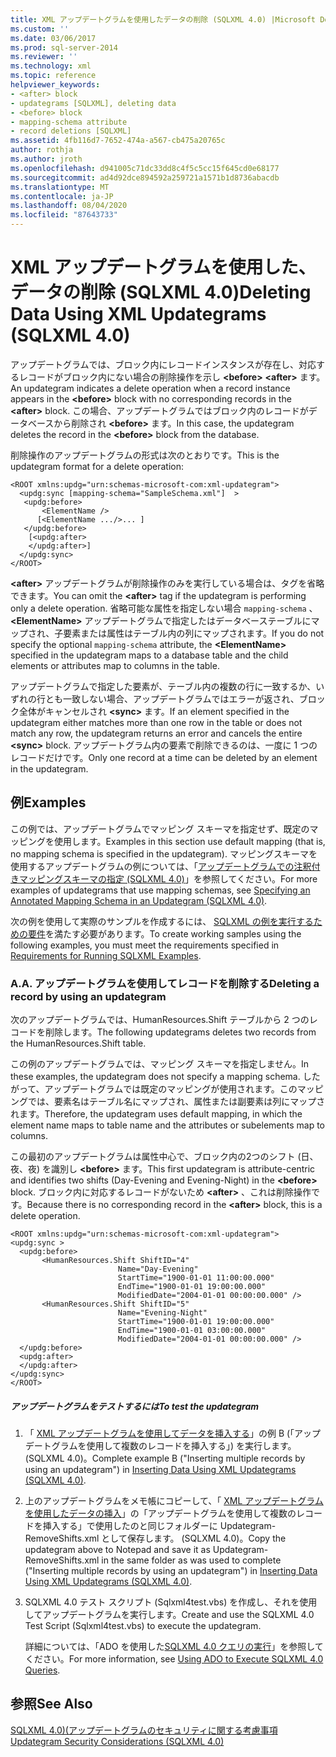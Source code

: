 ```yaml
---
title: XML アップデートグラムを使用したデータの削除 (SQLXML 4.0) |Microsoft Docs
ms.custom: ''
ms.date: 03/06/2017
ms.prod: sql-server-2014
ms.reviewer: ''
ms.technology: xml
ms.topic: reference
helpviewer_keywords:
- <after> block
- updategrams [SQLXML], deleting data
- <before> block
- mapping-schema attribute
- record deletions [SQLXML]
ms.assetid: 4fb116d7-7652-474a-a567-cb475a20765c
author: rothja
ms.author: jroth
ms.openlocfilehash: d941005c71dc33dd8c4f5c5cc15f645cd0e68177
ms.sourcegitcommit: ad4d92dce894592a259721a1571b1d8736abacdb
ms.translationtype: MT
ms.contentlocale: ja-JP
ms.lasthandoff: 08/04/2020
ms.locfileid: "87643733"
---
```

# <a name="deleting-data-using-xml-updategrams-sqlxml-40"></a><span data-ttu-id="dc52c-102">XML アップデートグラムを使用した、データの削除 (SQLXML 4.0)</span><span class="sxs-lookup"><span data-stu-id="dc52c-102">Deleting Data Using XML Updategrams (SQLXML 4.0)</span></span>
  <span data-ttu-id="dc52c-103">アップデートグラムでは、ブロック内にレコードインスタンスが存在し、対応するレコードがブロック内にない場合の削除操作を示し **\<before>** **\<after>** ます。</span><span class="sxs-lookup"><span data-stu-id="dc52c-103">An updategram indicates a delete operation when a record instance appears in the **\<before>** block with no corresponding records in the **\<after>** block.</span></span> <span data-ttu-id="dc52c-104">この場合、アップデートグラムではブロック内のレコードがデータベースから削除され **\<before>** ます。</span><span class="sxs-lookup"><span data-stu-id="dc52c-104">In this case, the updategram deletes the record in the **\<before>** block from the database.</span></span>  
  
 <span data-ttu-id="dc52c-105">削除操作のアップデートグラムの形式は次のとおりです。</span><span class="sxs-lookup"><span data-stu-id="dc52c-105">This is the updategram format for a delete operation:</span></span>  
  
```  
<ROOT xmlns:updg="urn:schemas-microsoft-com:xml-updategram">  
  <updg:sync [mapping-schema="SampleSchema.xml"]  >  
   <updg:before>  
       <ElementName />  
      [<ElementName .../>... ]  
   </updg:before>  
    [<updg:after>  
    </updg:after>]  
  </updg:sync>  
</ROOT>  
```  
  
 <span data-ttu-id="dc52c-106">**\<after>** アップデートグラムが削除操作のみを実行している場合は、タグを省略できます。</span><span class="sxs-lookup"><span data-stu-id="dc52c-106">You can omit the **\<after>** tag if the updategram is performing only a delete operation.</span></span> <span data-ttu-id="dc52c-107">省略可能な属性を指定しない場合 `mapping-schema` 、 **\<ElementName>** アップデートグラムで指定したはデータベーステーブルにマップされ、子要素または属性はテーブル内の列にマップされます。</span><span class="sxs-lookup"><span data-stu-id="dc52c-107">If you do not specify the optional `mapping-schema` attribute, the **\<ElementName>** specified in the updategram maps to a database table and the child elements or attributes map to columns in the table.</span></span>  
  
 <span data-ttu-id="dc52c-108">アップデートグラムで指定した要素が、テーブル内の複数の行に一致するか、いずれの行とも一致しない場合、アップデートグラムではエラーが返され、ブロック全体がキャンセルされ **\<sync>** ます。</span><span class="sxs-lookup"><span data-stu-id="dc52c-108">If an element specified in the updategram either matches more than one row in the table or does not match any row, the updategram returns an error and cancels the entire **\<sync>** block.</span></span> <span data-ttu-id="dc52c-109">アップデートグラム内の要素で削除できるのは、一度に 1 つのレコードだけです。</span><span class="sxs-lookup"><span data-stu-id="dc52c-109">Only one record at a time can be deleted by an element in the updategram.</span></span>  
  
## <a name="examples"></a><span data-ttu-id="dc52c-110">例</span><span class="sxs-lookup"><span data-stu-id="dc52c-110">Examples</span></span>  
 <span data-ttu-id="dc52c-111">この例では、アップデートグラムでマッピング スキーマを指定せず、既定のマッピングを使用します。</span><span class="sxs-lookup"><span data-stu-id="dc52c-111">Examples in this section use default mapping (that is, no mapping schema is specified in the updategram).</span></span> <span data-ttu-id="dc52c-112">マッピングスキーマを使用するアップデートグラムの例については、「[アップデートグラムでの注釈付きマッピングスキーマの指定 &#40;SQLXML 4.0&#41;](specifying-an-annotated-mapping-schema-in-an-updategram-sqlxml-4-0.md)」を参照してください。</span><span class="sxs-lookup"><span data-stu-id="dc52c-112">For more examples of updategrams that use mapping schemas, see [Specifying an Annotated Mapping Schema in an Updategram &#40;SQLXML 4.0&#41;](specifying-an-annotated-mapping-schema-in-an-updategram-sqlxml-4-0.md).</span></span>  
  
 <span data-ttu-id="dc52c-113">次の例を使用して実際のサンプルを作成するには、 [SQLXML の例を実行するための要件](../../sqlxml/requirements-for-running-sqlxml-examples.md)を満たす必要があります。</span><span class="sxs-lookup"><span data-stu-id="dc52c-113">To create working samples using the following examples, you must meet the requirements specified in [Requirements for Running SQLXML Examples](../../sqlxml/requirements-for-running-sqlxml-examples.md).</span></span>  
  
### <a name="a-deleting-a-record-by-using-an-updategram"></a><span data-ttu-id="dc52c-114">A.</span><span class="sxs-lookup"><span data-stu-id="dc52c-114">A.</span></span> <span data-ttu-id="dc52c-115">アップデートグラムを使用してレコードを削除する</span><span class="sxs-lookup"><span data-stu-id="dc52c-115">Deleting a record by using an updategram</span></span>  
 <span data-ttu-id="dc52c-116">次のアップデートグラムでは、HumanResources.Shift テーブルから 2 つのレコードを削除します。</span><span class="sxs-lookup"><span data-stu-id="dc52c-116">The following updategrams deletes two records from the HumanResources.Shift table.</span></span>  
  
 <span data-ttu-id="dc52c-117">この例のアップデートグラムでは、マッピング スキーマを指定しません。</span><span class="sxs-lookup"><span data-stu-id="dc52c-117">In these examples, the updategram does not specify a mapping schema.</span></span> <span data-ttu-id="dc52c-118">したがって、アップデートグラムでは既定のマッピングが使用されます。このマッピングでは、要素名はテーブル名にマップされ、属性または副要素は列にマップされます。</span><span class="sxs-lookup"><span data-stu-id="dc52c-118">Therefore, the updategram uses default mapping, in which the element name maps to table name and the attributes or subelements map to columns.</span></span>  
  
 <span data-ttu-id="dc52c-119">この最初のアップデートグラムは属性中心で、ブロック内の2つのシフト (日、夜、夜) を識別し **\<before>** ます。</span><span class="sxs-lookup"><span data-stu-id="dc52c-119">This first updategram is attribute-centric and identifies two shifts (Day-Evening and Evening-Night) in the **\<before>** block.</span></span> <span data-ttu-id="dc52c-120">ブロック内に対応するレコードがないため **\<after>** 、これは削除操作です。</span><span class="sxs-lookup"><span data-stu-id="dc52c-120">Because there is no corresponding record in the **\<after>** block, this is a delete operation.</span></span>  
  
```  
<ROOT xmlns:updg="urn:schemas-microsoft-com:xml-updategram">  
<updg:sync >  
  <updg:before>  
       <HumanResources.Shift ShiftID="4"  
                        Name="Day-Evening"  
                        StartTime="1900-01-01 11:00:00.000"  
                        EndTime="1900-01-01 19:00:00.000"  
                        ModifiedDate="2004-01-01 00:00:00.000" />  
       <HumanResources.Shift ShiftID="5"  
                        Name="Evening-Night"  
                        StartTime="1900-01-01 19:00:00.000"  
                        EndTime="1900-01-01 03:00:00.000"  
                        ModifiedDate="2004-01-01 00:00:00.000" />  
  </updg:before>  
  <updg:after>  
  </updg:after>  
</updg:sync>  
</ROOT>  
```  
  
##### <a name="to-test-the-updategram"></a><span data-ttu-id="dc52c-121">アップデートグラムをテストするには</span><span class="sxs-lookup"><span data-stu-id="dc52c-121">To test the updategram</span></span>  
  
1.  <span data-ttu-id="dc52c-122">「 [XML アップデートグラムを使用してデータを挿入する](inserting-data-using-xml-updategrams-sqlxml-4-0.md)」の例 B (「アップデートグラムを使用して複数のレコードを挿入する」) を実行します。 &#40;SQLXML 4.0&#41;。</span><span class="sxs-lookup"><span data-stu-id="dc52c-122">Complete example B ("Inserting multiple records by using an updategram") in [Inserting Data Using XML Updategrams &#40;SQLXML 4.0&#41;](inserting-data-using-xml-updategrams-sqlxml-4-0.md).</span></span>  
  
2.  <span data-ttu-id="dc52c-123">上のアップデートグラムをメモ帳にコピーして、「 [XML アップデートグラムを使用したデータの挿入](inserting-data-using-xml-updategrams-sqlxml-4-0.md)」の「アップデートグラムを使用して複数のレコードを挿入する」で使用したのと同じフォルダーに Updategram-RemoveShifts.xml として保存します。 &#40;SQLXML 4.0&#41;。</span><span class="sxs-lookup"><span data-stu-id="dc52c-123">Copy the updategram above to Notepad and save it as Updategram-RemoveShifts.xml in the same folder as was used to complete ("Inserting multiple records by using an updategram") in [Inserting Data Using XML Updategrams &#40;SQLXML 4.0&#41;](inserting-data-using-xml-updategrams-sqlxml-4-0.md).</span></span>  
  
3.  <span data-ttu-id="dc52c-124">SQLXML 4.0 テスト スクリプト (Sqlxml4test.vbs) を作成し、それを使用してアップデートグラムを実行します。</span><span class="sxs-lookup"><span data-stu-id="dc52c-124">Create and use the SQLXML 4.0 Test Script (Sqlxml4test.vbs) to execute the updategram.</span></span>  
  
     <span data-ttu-id="dc52c-125">詳細については、「ADO を使用した[SQLXML 4.0 クエリの実行](../../sqlxml/using-ado-to-execute-sqlxml-4-0-queries.md)」を参照してください。</span><span class="sxs-lookup"><span data-stu-id="dc52c-125">For more information, see [Using ADO to Execute SQLXML 4.0 Queries](../../sqlxml/using-ado-to-execute-sqlxml-4-0-queries.md).</span></span>  
  
## <a name="see-also"></a><span data-ttu-id="dc52c-126">参照</span><span class="sxs-lookup"><span data-stu-id="dc52c-126">See Also</span></span>  
 [<span data-ttu-id="dc52c-127">SQLXML 4.0&#41;&#40;アップデートグラムのセキュリティに関する考慮事項</span><span class="sxs-lookup"><span data-stu-id="dc52c-127">Updategram Security Considerations &#40;SQLXML 4.0&#41;</span></span>](../security/updategram-security-considerations-sqlxml-4-0.md)  
  
  

